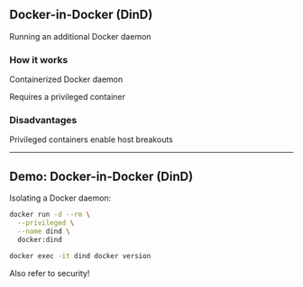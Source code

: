 ## Docker-in-Docker (DinD)

Running an additional Docker daemon

### How it works

Containerized Docker daemon

Requires a privileged container

### Disadvantages

Privileged containers enable host breakouts

---

## Demo: Docker-in-Docker (DinD)

Isolating a Docker daemon:

```bash
docker run -d --rm \
  --privileged \
  --name dind \
  docker:dind

docker exec -it dind docker version
```

Also refer to security!
